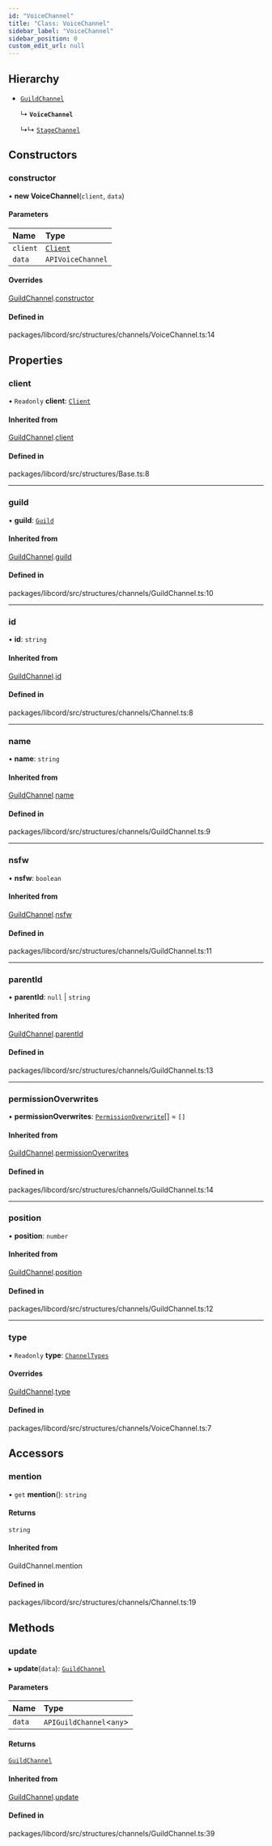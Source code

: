 ```yaml
---
id: "VoiceChannel"
title: "Class: VoiceChannel"
sidebar_label: "VoiceChannel"
sidebar_position: 0
custom_edit_url: null
---
```


## Hierarchy

- [`GuildChannel`](GuildChannel.md)

  ↳ **`VoiceChannel`**

  ↳↳ [`StageChannel`](StageChannel.md)

## Constructors

### constructor

• **new VoiceChannel**(`client`, `data`)

#### Parameters

| Name | Type |
| :------ | :------ |
| `client` | [`Client`](Client.md) |
| `data` | `APIVoiceChannel` |

#### Overrides

[GuildChannel](GuildChannel.md).[constructor](GuildChannel.md#constructor)

#### Defined in

packages/libcord/src/structures/channels/VoiceChannel.ts:14

## Properties

### client

• `Readonly` **client**: [`Client`](Client.md)

#### Inherited from

[GuildChannel](GuildChannel.md).[client](GuildChannel.md#client)

#### Defined in

packages/libcord/src/structures/Base.ts:8

___

### guild

• **guild**: [`Guild`](Guild.md)

#### Inherited from

[GuildChannel](GuildChannel.md).[guild](GuildChannel.md#guild)

#### Defined in

packages/libcord/src/structures/channels/GuildChannel.ts:10

___

### id

• **id**: `string`

#### Inherited from

[GuildChannel](GuildChannel.md).[id](GuildChannel.md#id)

#### Defined in

packages/libcord/src/structures/channels/Channel.ts:8

___

### name

• **name**: `string`

#### Inherited from

[GuildChannel](GuildChannel.md).[name](GuildChannel.md#name)

#### Defined in

packages/libcord/src/structures/channels/GuildChannel.ts:9

___

### nsfw

• **nsfw**: `boolean`

#### Inherited from

[GuildChannel](GuildChannel.md).[nsfw](GuildChannel.md#nsfw)

#### Defined in

packages/libcord/src/structures/channels/GuildChannel.ts:11

___

### parentId

• **parentId**: ``null`` \| `string`

#### Inherited from

[GuildChannel](GuildChannel.md).[parentId](GuildChannel.md#parentid)

#### Defined in

packages/libcord/src/structures/channels/GuildChannel.ts:13

___

### permissionOverwrites

• **permissionOverwrites**: [`PermissionOverwrite`](PermissionOverwrite.md)[] = `[]`

#### Inherited from

[GuildChannel](GuildChannel.md).[permissionOverwrites](GuildChannel.md#permissionoverwrites)

#### Defined in

packages/libcord/src/structures/channels/GuildChannel.ts:14

___

### position

• **position**: `number`

#### Inherited from

[GuildChannel](GuildChannel.md).[position](GuildChannel.md#position)

#### Defined in

packages/libcord/src/structures/channels/GuildChannel.ts:12

___

### type

• `Readonly` **type**: [`ChannelTypes`](../enums/ChannelTypes.md)

#### Overrides

[GuildChannel](GuildChannel.md).[type](GuildChannel.md#type)

#### Defined in

packages/libcord/src/structures/channels/VoiceChannel.ts:7

## Accessors

### mention

• `get` **mention**(): `string`

#### Returns

`string`

#### Inherited from

GuildChannel.mention

#### Defined in

packages/libcord/src/structures/channels/Channel.ts:19

## Methods

### update

▸ **update**(`data`): [`GuildChannel`](GuildChannel.md)

#### Parameters

| Name | Type |
| :------ | :------ |
| `data` | `APIGuildChannel`<`any`\> |

#### Returns

[`GuildChannel`](GuildChannel.md)

#### Inherited from

[GuildChannel](GuildChannel.md).[update](GuildChannel.md#update)

#### Defined in

packages/libcord/src/structures/channels/GuildChannel.ts:39
